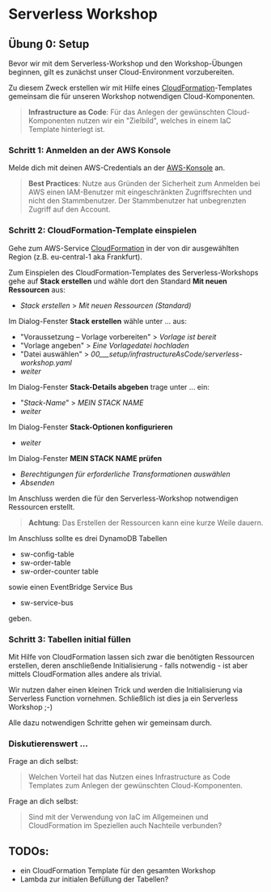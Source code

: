 # Serverless Workshop

## Übung 0: Setup
Bevor wir mit dem Serverless-Workshop und den Workshop-Übungen beginnen, gilt 
es zunächst unser Cloud-Environment vorzubereiten. 

Zu diesem Zweck erstellen wir mit Hilfe eines [CloudFormation](https://aws.amazon.com/de/cloudformation/)-Templates gemeinsam die für unseren Workshop notwendigen Cloud-Komponenten. 

> **Infrastructure as Code**: Für das Anlegen der gewünschten Cloud-Komponenten nutzen wir ein "Zielbild", welches in einem IaC Template hinterlegt ist. 

### Schritt 1: Anmelden an der AWS Konsole
Melde dich mit deinen AWS-Credentials an der [AWS-Konsole](https://signin.aws.amazon.com/signin) an. 

> **Best Practices**: Nutze aus Gründen der Sicherheit zum Anmelden bei AWS einen IAM-Benutzer mit eingeschränkten Zugriffsrechten und nicht den Stammbenutzer. Der Stammbenutzer hat unbegrenzten Zugriff auf den Account.    

### Schritt 2: CloudFormation-Template einspielen

Gehe zum AWS-Service [CloudFormation](https://console.aws.amazon.com/cloudformation/) in der von dir 
ausgewählten Region (z.B. eu-central-1 aka Frankfurt).

Zum Einspielen des CloudFormation-Templates des Serverless-Workshops gehe auf **Stack erstellen** und 
wähle dort den Standard **Mit neuen Ressourcen** aus:  

* _Stack erstellen_ > _Mit neuen Ressourcen (Standard)_

Im Dialog-Fenster **Stack erstellen** wähle unter ... aus:  

* "Voraussetzung – Vorlage vorbereiten" > _Vorlage ist bereit_
* "Vorlage angeben" > _Eine Vorlagedatei hochladen_
* "Datei auswählen" > _00___setup/infrastructureAsCode/serverless-workshop.yaml_
* _weiter_

Im Dialog-Fenster **Stack-Details abgeben** trage unter ... ein: 

* "_Stack-Name_" > _MEIN STACK NAME_
* _weiter_

Im Dialog-Fenster **Stack-Optionen konfigurieren**

* _weiter_

Im Dialog-Fenster **MEIN STACK NAME prüfen** 

* _Berechtigungen für erforderliche Transformationen auswählen_
* _Absenden_

Im Anschluss werden die für den Serverless-Workshop notwendigen Ressourcen erstellt.
 
> **Achtung**: Das Erstellen der Ressourcen kann eine kurze Weile dauern. 

Im Anschluss sollte es drei DynamoDB Tabellen 

- sw-config-table
- sw-order-table
- sw-order-counter table

sowie einen EventBridge Service Bus

- sw-service-bus

geben.

### Schritt 3: Tabellen initial füllen 

Mit Hilfe von CloudFormation lassen sich zwar die benötigten Ressourcen erstellen, deren anschließende Initialisierung - falls notwendig - ist aber mittels CloudFormation alles andere als trivial. 

Wir nutzen daher einen kleinen Trick und werden die Initialisierung via Serverless Function vornehmen. Schließlich ist dies ja ein Serverless Workshop ;-) 

Alle dazu notwendigen Schritte gehen wir gemeinsam durch. 

### Diskutierenswert ... 

Frage an dich selbst: 
> Welchen Vorteil hat das Nutzen eines Infrastructure as Code Templates zum Anlegen der gewünschten Cloud-Komponenten. 
 
Frage an dich selbst:
> Sind mit der Verwendung von IaC im Allgemeinen und CloudFormation im Speziellen auch Nachteile verbunden?


## TODOs:
- ein CloudFormation Template für den gesamten Workshop
- Lambda zur initialen Befüllung der Tabellen?





